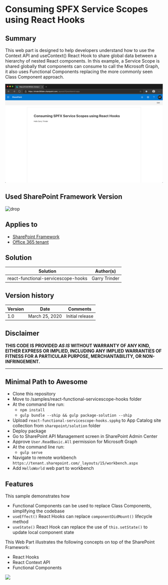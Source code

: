# Consuming SPFX Service Scopes using React Hooks

## Summary

This web part is designed to help developers understand how to use the Context API and useContext() React Hook to share global data between a hierarchy of nested React components. In this example, a Service Scope is shared globally that components can consume to call the Microsoft Graph, it also uses Functional Components replacing the more commonly seen Class Component approach.

![webpart](webpart.png)

## Used SharePoint Framework Version

![drop](https://img.shields.io/badge/version-1.10.0-green.svg)

## Applies to

* [SharePoint Framework](https:/dev.office.com/sharepoint)
* [Office 365 tenant](https://dev.office.com/sharepoint/docs/spfx/set-up-your-development-environment)

## Solution

Solution|Author(s)
--------|---------
react-functional-servicescope-hooks | Garry Trinder

## Version history

Version|Date|Comments
-------|----|--------
1.0|March 25, 2020|Initial release

## Disclaimer

**THIS CODE IS PROVIDED *AS IS* WITHOUT WARRANTY OF ANY KIND, EITHER EXPRESS OR IMPLIED, INCLUDING ANY IMPLIED WARRANTIES OF FITNESS FOR A PARTICULAR PURPOSE, MERCHANTABILITY, OR NON-INFRINGEMENT.**

---

## Minimal Path to Awesome

* Clone this repository
* Move to /samples/react-functional-servicescope-hooks folder
* At the command line run:
  * `npm install`
  * `gulp bundle --ship && gulp package-solution --ship`
* Upload `react-functional-servicescope-hooks.sppkg` to App Catalog site collection from `sharepoint/solution` folder
* Deploy package
* Go to SharePoint API Management screen in SharePoint Admin Center
* Approve `User.ReadBasic.All` permission for Microsoft Graph
* At the command line run:
  * `gulp serve`
* Navigate to remote workbench `https://tenant.sharepoint.com/_layouts/15/workbench.aspx`
* Add `HelloWorld` web part to workbench

## Features

This sample demonstrates how 
 
 * Functional Components can be used to replace Class Components, simplifying the codebase
 * `useEffect()` React Hooks can replace `componentDidMount()` lifecycle method 
 * `useState()` React Hook can replace the use of `this.setState()` to update local component state

This Web Part illustrates the following concepts on top of the SharePoint Framework:

* React Hooks
* React Context API
* Functional Components

<img src="https://telemetry.sharepointpnp.com/sp-dev-fx-webparts/samples/readme-template" />
